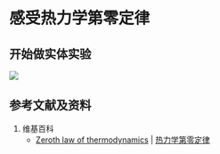 # 感受热力学第零定律

## 开始做实体实验

![](/images/能量/热力学能量/感受热力学第零定律/1a1.jpg)

## 参考文献及资料

1. 维基百科
	- [Zeroth law of thermodynamics](https://en.wikipedia.org/wiki/Zeroth_law_of_thermodynamics) | [热力学第零定律](https://zh.wikipedia.org/wiki/热力学第零定律)